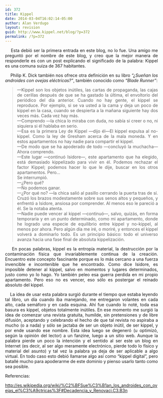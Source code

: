 ```yaml
---
id: 372
title: Kippel
date: 2014-03-04T16:02:14-05:00
author: Alan Verdugo
layout: revision
guid: http://www.kippel.net/blog/?p=372
permalink: /?p=372
---
```

<p style="text-align: justify;">
      Esta debió ser la primera entrada en este blog, no lo fue. Una amigo me preguntó por el nombre de este blog, y creo que la mejor manera de responderle es con un post explicando el significado de la palabra: Kippel es una comuna suiza de 367 habitantes.
</p>

<p style="text-align: justify;">
      Philip K. Dick también nos ofrece otra definición en su libro <em>&#8220;¿Sueñan los androides con ovejas eléctricas?&#8221;</em>, también conocido como <em>&#8220;Blade Runner&#8221;</em>:
</p>

> <p style="text-align: justify;">
>   —Kippel son los objetos inútiles, las cartas de propaganda, las cajas de cerillas después de que se ha gastado la última, el envoltorio del periódico del día anterior. Cuando no hay gente, el kippel se reproduce. Por ejemplo, si se va usted a la cama y deja un poco de kippel en la casa, cuando se despierta a la mañana siguiente hay dos veces más. Cada vez hay más.<br /> —Comprendo —la chica lo miraba con duda, no sabía si creer o no, ni siquiera si él hablaba en serio.<br /> —Esa es la primera Ley de Kippel —dijo él—El kippel expulsa al no-kippel. Como la ley de Gresham acerca de la mala moneda. Y en estos apartamentos no hay nadie para compartir el kippel.<br /> —De modo que se ha apoderado de todo —concluyó la muchacha—Ahora comprendo.<br /> —Este lugar —continuó Isidore—, este apartamento que ha elegido, está demasiado kippelizado para vivir en él. Podemos rechazar el factor Kippel; podemos hacer lo que le dije, buscar en los otros apartamentos. Pero&#8230;<br /> Se interrumpió.<br /> —¿Pero qué?<br /> —No podemos ganar.<br /> —¿Por qué no? —la chica salió al pasillo cerrando la puerta tras de sí. Cruzó los brazos modestamente sobre sus senos altos y pequeños, y enfrentó a Isidore, ansiosa por comprender. Al menos eso le pareció a él. Se la notaba atenta.<br /> —Nadie puede vencer al kippel —continuó—, salvo, quizás, en forma temporaria y en un punto determinado, como mi apartamento, donde he logrado una especie de equilibrio entre kippel y no-kippel, al menos por ahora. Pero algún día me iré, o moriré, y entonces el kippel volverá a dominarlo todo. Es un principio básico: todo el universo avanza hacia una fase final de absoluta kippelización.
> </p>

<p style="text-align: justify;">
      En pocas palabras, kippel es la entropía material, la destrucción por la contaminación física que invariablemente continua de la creación. Encuentro este concepto fascinante porque es lo más cercano a una fuerza invencible e incontenible que he encontrado. Como dice Isidore, es imposible detener al kippel, salvo en momentos y lugares determinados, justo como yo lo hago. Yo también peleo esa guerra perdida en mi propio apartamento. Pero eso no es vencer, eso sólo es postergar el reinado absoluto del kippel.
</p>

<p style="text-align: justify;">
      La idea de usar esta palabra surgió durante el tiempo que estaba leyendo tal libro, un día cuando iba manejando, me entregaron volantes en cada alto, cada semáforo y en cada esquina. Ahí fue cuando lo noté, toda esa basura es kippel, objetos totalmente inútiles. En ese momento me surgió la idea de comenzar una revista gratuita, humilde, sin pretensiones y de libre difusión, aceptando y celebrando el hecho de que tal revista no aspiraba a mucho (o a nada) y sólo se jactaba de ser un objeto inútil, de ser kippel, y por ende usando ese nombre. Esta idea luego se degeneró (u optimizó, según la opinión del lector) a un fanzine, luego a un sitio web. Aunque la palabra pierde un poco la intención y el sentido al ser este un blog en Internet (es decir, al ser algo meramente electrónico, pierde todo lo físico y material del asunto) y tal vez la palabra ya deja de ser aplicable a algo virtual. En todo caso esto debió llamarse algo así como &#8220;kippel digital&#8221;, pero batallé mucho para apoderarme de este dominio y pienso usarlo tanto como sea posible.
</p>

<p style="text-align: justify;">
  Referencias:
</p>

<p style="text-align: justify;">
  <a href="http://es.wikipedia.org/wiki/%C2%BFSue%C3%B1an_los_androides_con_ovejas_el%C3%A9ctricas%3F#Decadencia_y_Renovaci.C3.B3n" target="_blank">http://es.wikipedia.org/wiki/%C2%BFSue%C3%B1an_los_androides_con_ovejas_el%C3%A9ctricas%3F#Decadencia_y_Renovaci.C3.B3n</a>
</p>